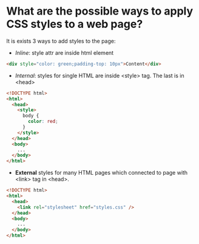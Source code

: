 # What are the possible ways to apply CSS styles to a web page?

It is exists 3 ways to add styles to the page:

- _Inline_: style attr are inside html element

```html
<div style="color: green;padding-top: 10px">Content</div>
```

- _Internal_: styles for single HTML are inside \<style\> tag. The last is in \<head\>

```html
<!DOCTYPE html>
<html>
  <head>
    <style>
      body {
        color: red;
      }
    </style>
  </head>
  <body>
    ...
  </body>
</html>
```

- **External** styles for many HTML pages which connected to page with \<link\> tag in \<head\>.

```html
<!DOCTYPE html>
<html>
  <head>
    <link rel="stylesheet" href="styles.css" />
  </head>
  <body>
    ...
  </body>
</html>
```
